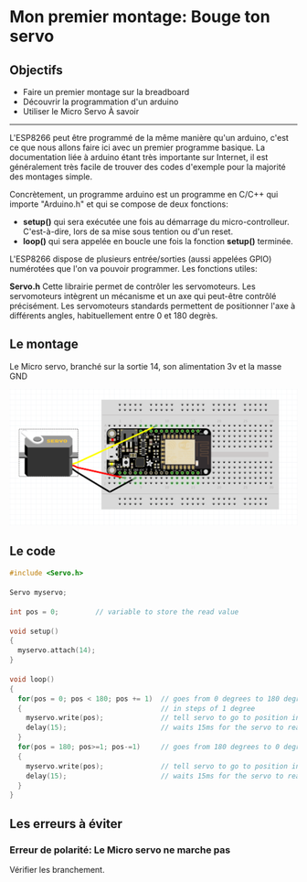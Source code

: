 Mon premier montage: Bouge ton servo
========================================

Objectifs
---------

- Faire un premier montage sur la breadboard
- Découvrir la programmation d'un arduino
- Utiliser le Micro Servo
À savoir
--------

L'ESP8266 peut être programmé de la même manière qu'un arduino, c'est ce que nous allons faire ici avec un premier programme basique. La documentation liée à arduino étant très importante sur Internet, il est généralement très facile de trouver des codes d'exemple pour la majorité des montages simple.

Concrètement, un programme arduino est un programme en C/C++ qui importe "Arduino.h" et qui se compose de deux fonctions:

- **setup()** qui sera exécutée une fois au démarrage du micro-controlleur. C'est-à-dire, lors de sa mise sous tention ou d'un reset.
- **loop()** qui sera appelée en boucle une fois la fonction **setup()** terminée.

L'ESP8266 dispose de plusieurs entrée/sorties (aussi appelées GPIO) numérotées que l'on va pouvoir programmer. Les fonctions utiles:

**Servo.h** Cette librairie permet de contrôler les servomoteurs. Les servomoteurs intègrent un mécanisme et un axe qui peut-être contrôlé précisément. Les servomoteurs standards permettent de positionner l'axe à différents angles, habituellement entre 0 et 180 degrès.

Le montage
----------

Le Micro servo, branché sur la sortie 14, son alimentation 3v et la masse GND

![Board](board.png)

Le code
-------

``` C
#include <Servo.h>

Servo myservo;

int pos = 0;         // variable to store the read value

void setup()
{
  myservo.attach(14);
}

void loop()
{
  for(pos = 0; pos < 180; pos += 1)  // goes from 0 degrees to 180 degrees
  {                                  // in steps of 1 degree
    myservo.write(pos);              // tell servo to go to position in variable 'pos'
    delay(15);                       // waits 15ms for the servo to reach the position
  }
  for(pos = 180; pos>=1; pos-=1)     // goes from 180 degrees to 0 degrees
  {
    myservo.write(pos);              // tell servo to go to position in variable 'pos'
    delay(15);                       // waits 15ms for the servo to reach the position
  }
}

```

Les erreurs à éviter
-------------------

### Erreur de polarité: Le Micro servo ne marche pas
Vérifier les branchement.
